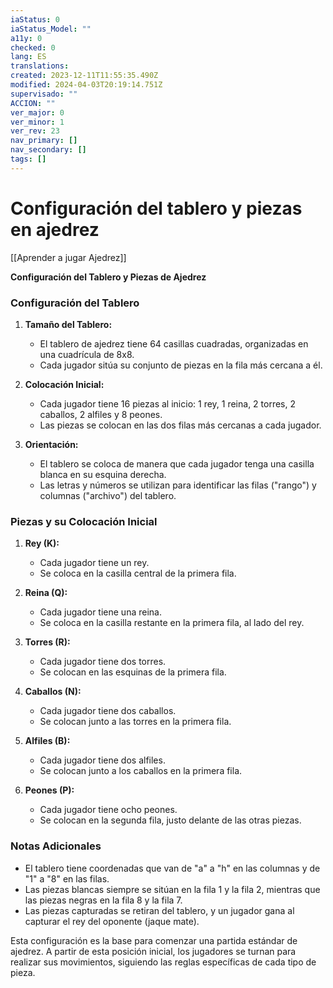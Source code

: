 ```yaml
---
iaStatus: 0
iaStatus_Model: ""
a11y: 0
checked: 0
lang: ES
translations: 
created: 2023-12-11T11:55:35.490Z
modified: 2024-04-03T20:19:14.751Z
supervisado: ""
ACCION: ""
ver_major: 0
ver_minor: 1
ver_rev: 23
nav_primary: []
nav_secondary: []
tags: []
---
```

# Configuración del tablero y piezas en ajedrez

[[Aprender a jugar Ajedrez]]

**Configuración del Tablero y Piezas de Ajedrez**

### Configuración del Tablero

1. **Tamaño del Tablero:**
   - El tablero de ajedrez tiene 64 casillas cuadradas, organizadas en una cuadrícula de 8x8.
   - Cada jugador sitúa su conjunto de piezas en la fila más cercana a él.

2. **Colocación Inicial:**
   - Cada jugador tiene 16 piezas al inicio: 1 rey, 1 reina, 2 torres, 2 caballos, 2 alfiles y 8 peones.
   - Las piezas se colocan en las dos filas más cercanas a cada jugador.

3. **Orientación:**
   - El tablero se coloca de manera que cada jugador tenga una casilla blanca en su esquina derecha.
   - Las letras y números se utilizan para identificar las filas ("rango") y columnas ("archivo") del tablero.

### Piezas y su Colocación Inicial

1. **Rey (K):**
   - Cada jugador tiene un rey.
   - Se coloca en la casilla central de la primera fila.

2. **Reina (Q):**
   - Cada jugador tiene una reina.
   - Se coloca en la casilla restante en la primera fila, al lado del rey.

3. **Torres (R):**
   - Cada jugador tiene dos torres.
   - Se colocan en las esquinas de la primera fila.

4. **Caballos (N):**
   - Cada jugador tiene dos caballos.
   - Se colocan junto a las torres en la primera fila.

5. **Alfiles (B):**
   - Cada jugador tiene dos alfiles.
   - Se colocan junto a los caballos en la primera fila.

6. **Peones (P):**
   - Cada jugador tiene ocho peones.
   - Se colocan en la segunda fila, justo delante de las otras piezas.

### Notas Adicionales

- El tablero tiene coordenadas que van de "a" a "h" en las columnas y de "1" a "8" en las filas.
- Las piezas blancas siempre se sitúan en la fila 1 y la fila 2, mientras que las piezas negras en la fila 8 y la fila 7.
- Las piezas capturadas se retiran del tablero, y un jugador gana al capturar el rey del oponente (jaque mate).

Esta configuración es la base para comenzar una partida estándar de ajedrez. A partir de esta posición inicial, los jugadores se turnan para realizar sus movimientos, siguiendo las reglas específicas de cada tipo de pieza.
